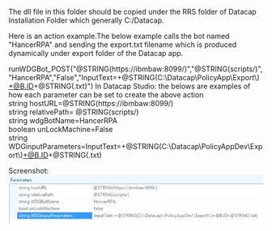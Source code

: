 The dll file in this folder should be copied under the RRS folder of Datacap Installation Folder which generally C:/Datacap. 

Here is an action example.The below example calls the bot named "HancerRPA" and sending the export.txt filename which is produced dynamically under export folder of the Datacap app.

runWDGBot_POST("@STRING(https://ibmbaw:8099/)","@STRING(scripts/)","HancerRPA","False","InputText=+@STRING(C:\\Datacap\\PolicyApp\\Export\\)+@B.ID+@STRING(.txt)")
In Datacap Studio: the belows are examples of how each parameter can be set to create the above action<br/>
string hostURL=@STRING(https://ibmbaw:8099/)<br/>
string relativePath= @STRING(scripts/)<br/>
string wdgBotName=HancerRPA<br/>
boolean unLockMachine=False<br/>
string WDGinputParameters=InputText=+@STRING(C:\\Datacap\\PolicyAppDev\\Export\\)+@B.ID+@STRING(.txt)<br/>

Screenshot:
![alt text](./DStudioActionScreenhotCapture.PNG?raw=true)
